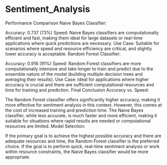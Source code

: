 # Sentiment_Analysis

Performance Comparison
Naive Bayes Classifier:

Accuracy: 0.737 (73%)
Speed: Naive Bayes classifiers are computationally efficient and fast, making them ideal for large datasets or real-time applications where quick predictions are necessary.
Use Case: Suitable for scenarios where speed and resource efficiency are critical, and slightly lower accuracy is acceptable.
Random Forest Classifier:

Accuracy: 0.916 (91%)
Speed: Random Forest classifiers are more computationally intensive and take longer to train and predict due to the ensemble nature of the model (building multiple decision trees and averaging their results).
Use Case: Ideal for applications where higher accuracy is crucial and there are sufficient computational resources and time for training and prediction.
Final Conclusion
Accuracy vs. Speed:

The Random Forest classifier offers significantly higher accuracy, making it more effective for sentiment analysis in this context. However, this comes at the cost of increased training and prediction time.
The Naive Bayes classifier, while less accurate, is much faster and more efficient, making it suitable for situations where rapid results are needed or computational resources are limited.
Model Selection:

If the primary goal is to achieve the highest possible accuracy and there are adequate resources and time, the Random Forest classifier is the preferred choice.
If the goal is to perform quick, real-time sentiment analysis or work within resource constraints, the Naive Bayes classifier would be more appropriate.
